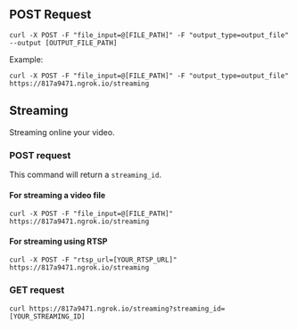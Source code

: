 ## POST Request
`curl -X POST -F "file_input=@[FILE_PATH]" -F "output_type=output_file" --output [OUTPUT_FILE_PATH]`

Example: 

`curl -X POST -F "file_input=@[FILE_PATH]" -F "output_type=output_file" https://817a9471.ngrok.io/streaming`


## Streaming
Streaming online your video.


### POST request
This command will return a `streaming_id`.

#### For streaming a video file
`curl -X POST -F "file_input=@[FILE_PATH]" https://817a9471.ngrok.io/streaming`
#### For streaming using RTSP
`curl -X POST -F "rtsp_url=[YOUR_RTSP_URL]" https://817a9471.ngrok.io/streaming`


### GET request
`curl https://817a9471.ngrok.io/streaming?streaming_id=[YOUR_STREAMING_ID]`

